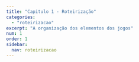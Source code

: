 ```yaml
---
title: "Capitulo 1 - Roteirização"
categories: 
  - "roteirizacao"
excerpt: "A organização dos elementos dos jogos"
num: 1
order: 1
sidebar:
  nav: roteirizacao
---
```

